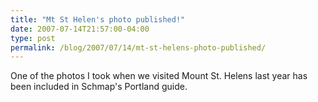 ```yaml
---
title: "Mt St Helen's photo published!"
date: 2007-07-14T21:57:00-04:00
type: post
permalink: /blog/2007/07/14/mt-st-helens-photo-published/
---
```

One of the photos I took when we visited Mount St. Helens last year has been included in Schmap's Portland guide.
